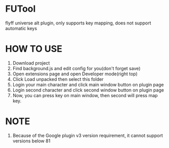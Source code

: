 # FUTool
flyff universe alt plugin, only supports key mapping, does not support automatic keys

# HOW TO USE
1. Download project
2. Find background.js and edit config for you(don't forget save)
3. Open extensions page and open Developer mode(right top)
4. Click Load unpacked then select this folder
5. Login your main character and click main window button on plugin page
6. Login second character and click second window button on plugin page
7. Now, you can press key on main window, then second will press map key.

# NOTE
1. Because of the Google plugin v3 version requirement, it cannot support versions below 81
